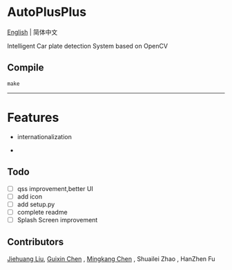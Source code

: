 # AutoPlusPlus

[English](./README.md) | 简体中文

Intelligent Car plate detection System based on OpenCV

## Compile

```
make
```

---

# Features

* internationalization

*

## Todo

* [ ] qss improvement,better UI
* [ ] add icon
* [ ] add setup.py
* [ ] complete readme
* [ ] Splash Screen improvement

## Contributors

[Jiehuang Liu](https://github.com/Cherleng/), [Guixin Chen](https://github.com/josedelinux) ,  [Mingkang  Chen](https://github.com/jarvis618) , Shuailei Zhao ,  HanZhen Fu
